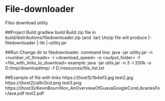# File-downloader
Files download utility 

##Project  Build
gradlew build
Build zip file in build/distributions/filedownloader.zip (and .tar)
Unzip file will produce
|-filedownloader
  |-lib
  |-utility.jar 


##Run
Change dir to filedownloader.
command line:
java -jar utility.jar -n <number_of_threads> -l <download_speed> -o <output_folder> -f <file_with_links_to_download>
example:
java -jar utils.jar -n 3 -l 200k -o D:/tmp/downloadtmp/ -f D:/resources/file_list.txt

##Example of file with links 
https://{host1}/1b4ef3.jpg  test2.jpg
https://{host2}/a9c0cd.png  test3.png
https://{host3}/KevinBourrillion_AnOverviewOfGuavaGoogleCoreLibrariesForJava.pdf  test2.pdf
